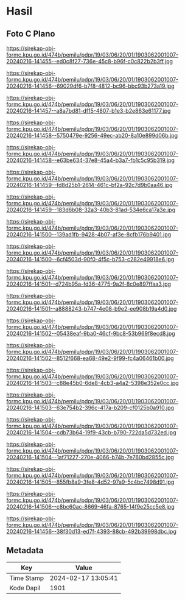 # Hasil

## Foto C Plano

https://sirekap-obj-formc.kpu.go.id/474b/pemilu/pdpr/19/03/06/20/01/1903062001007-20240216-141455--ed0c8f27-736e-45c8-b96f-c0c822b2b3ff.jpg

https://sirekap-obj-formc.kpu.go.id/474b/pemilu/pdpr/19/03/06/20/01/1903062001007-20240216-141456--69029df6-b7f8-4812-bc96-bbc93b273a19.jpg

https://sirekap-obj-formc.kpu.go.id/474b/pemilu/pdpr/19/03/06/20/01/1903062001007-20240216-141457--a8a7bd81-df15-4807-b1e3-b2e863e61177.jpg

https://sirekap-obj-formc.kpu.go.id/474b/pemilu/pdpr/19/03/06/20/01/1903062001007-20240216-141458--5750479e-9256-49ec-ab20-8a10e899d06b.jpg

https://sirekap-obj-formc.kpu.go.id/474b/pemilu/pdpr/19/03/06/20/01/1903062001007-20240216-141458--e63be634-37e8-45a4-b3a7-fb1c5c95b319.jpg

https://sirekap-obj-formc.kpu.go.id/474b/pemilu/pdpr/19/03/06/20/01/1903062001007-20240216-141459--fd8d25b1-2614-461c-bf2a-92c7d9b0aa46.jpg

https://sirekap-obj-formc.kpu.go.id/474b/pemilu/pdpr/19/03/06/20/01/1903062001007-20240216-141459--183d6b08-32a3-40b3-81ad-534e6ca17a3e.jpg

https://sirekap-obj-formc.kpu.go.id/474b/pemilu/pdpr/19/03/06/20/01/1903062001007-20240216-141500--139ad1fb-9428-4b07-af3e-8cfb176b9401.jpg

https://sirekap-obj-formc.kpu.go.id/474b/pemilu/pdpr/19/03/06/20/01/1903062001007-20240216-141500--6cf4503d-90f0-4f5c-b753-c282e49918e6.jpg

https://sirekap-obj-formc.kpu.go.id/474b/pemilu/pdpr/19/03/06/20/01/1903062001007-20240216-141501--d724b95a-fd36-4775-9a2f-8c0e897ffaa3.jpg

https://sirekap-obj-formc.kpu.go.id/474b/pemilu/pdpr/19/03/06/20/01/1903062001007-20240216-141501--a8888243-b747-4e08-b9e2-ee908b19a4d0.jpg

https://sirekap-obj-formc.kpu.go.id/474b/pemilu/pdpr/19/03/06/20/01/1903062001007-20240216-141502--05438eaf-9ba0-46cf-9bc8-53b969f8ecd8.jpg

https://sirekap-obj-formc.kpu.go.id/474b/pemilu/pdpr/19/03/06/20/01/1903062001007-20240216-141502--8512f668-ea68-49e2-9f99-fc4a06461b00.jpg

https://sirekap-obj-formc.kpu.go.id/474b/pemilu/pdpr/19/03/06/20/01/1903062001007-20240216-141503--c88e45b0-6de8-4cb3-a4a2-5398e352e0cc.jpg

https://sirekap-obj-formc.kpu.go.id/474b/pemilu/pdpr/19/03/06/20/01/1903062001007-20240216-141503--63e754b2-396c-417a-b209-cf0125b0a910.jpg

https://sirekap-obj-formc.kpu.go.id/474b/pemilu/pdpr/19/03/06/20/01/1903062001007-20240216-141504--cdb73b64-19f9-43cb-b790-722da5d732ed.jpg

https://sirekap-obj-formc.kpu.go.id/474b/pemilu/pdpr/19/03/06/20/01/1903062001007-20240216-141504--1af71227-270e-4066-b74b-7e760bd2855c.jpg

https://sirekap-obj-formc.kpu.go.id/474b/pemilu/pdpr/19/03/06/20/01/1903062001007-20240216-141505--855fb8a9-3fe8-4d52-97a9-5c4bc7498d91.jpg

https://sirekap-obj-formc.kpu.go.id/474b/pemilu/pdpr/19/03/06/20/01/1903062001007-20240216-141506--c8bc60ac-8669-46fa-8765-14f9e25cc5e8.jpg

https://sirekap-obj-formc.kpu.go.id/474b/pemilu/pdpr/19/03/06/20/01/1903062001007-20240216-141456--38f30d13-ed7f-4393-88cb-492b39998dbc.jpg


## Metadata

| Key        | Value               |
| ---------- | ------------------- |
| Time Stamp | 2024-02-17 13:05:41 |
| Kode Dapil | 1901                |



